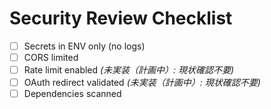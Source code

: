 
# Security Review Checklist
- [ ] Secrets in ENV only (no logs)
- [ ] CORS limited
- [ ] Rate limit enabled *(未実装（計画中）: 現状確認不要)*
- [ ] OAuth redirect validated *(未実装（計画中）: 現状確認不要)*
- [ ] Dependencies scanned
